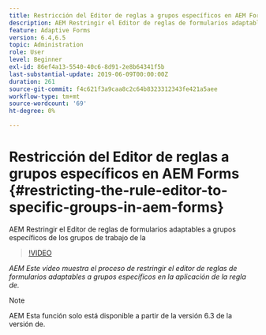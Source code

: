 ```yaml
---
title: Restricción del Editor de reglas a grupos específicos en AEM Forms
description: AEM Restringir el Editor de reglas de formularios adaptables a grupos específicos de los grupos de trabajo de la
feature: Adaptive Forms
version: 6.4,6.5
topic: Administration
role: User
level: Beginner
exl-id: 86ef4a13-5540-40c6-8d91-2e8b64341f5b
last-substantial-update: 2019-06-09T00:00:00Z
duration: 261
source-git-commit: f4c621f3a9caa8c2c64b8323312343fe421a5aee
workflow-type: tm+mt
source-wordcount: '69'
ht-degree: 0%

---
```


# Restricción del Editor de reglas a grupos específicos en AEM Forms {#restricting-the-rule-editor-to-specific-groups-in-aem-forms}

AEM Restringir el Editor de reglas de formularios adaptables a grupos específicos de los grupos de trabajo de la

>[!VIDEO](https://video.tv.adobe.com/v/19470?quality=12&learn=on)

*AEM Este vídeo muestra el proceso de restringir el editor de reglas de formularios adaptables a grupos específicos en la aplicación de la regla de.*

>[!NOTE]
>
>AEM Esta función solo está disponible a partir de la versión 6.3 de la versión de.
